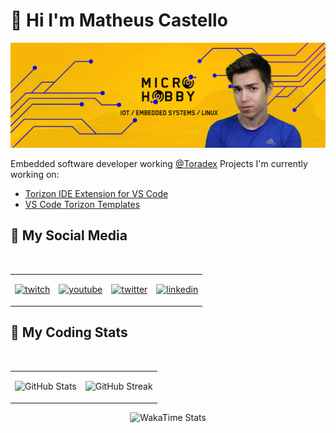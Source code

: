 # 💩 Hi I'm **Matheus Castello**

![Castello](/assets/nhj94tr3.bmp)

Embedded software developer working [@Toradex](https://www.toradex.com/)
Projects I'm currently working on:

- [Torizon IDE Extension for VS Code](https://labs.toradex.com/projects/torizon-vs-code-v2-apollo-x)
- [VS Code Torizon Templates](https://github.com/toradex/vscode-torizon-templates)

## 💩 My Social Media

</br>

<table align="center">
<tr>
<td>

[![twitch](https://www.vectorlogo.zone/logos/twitch/twitch-ar21.svg)](https://www.twitch.tv/microhobby)

</td>

<td>

[![youtube](https://www.vectorlogo.zone/logos/youtube/youtube-icon.svg)](http://youtube.com/matheusmicrohobby)

</td>

<td>

[![twitter](https://www.vectorlogo.zone/logos/twitter/twitter-ar21.svg)](https://twitter.com/math_castello)

</td>

<td>

[![linkedin](https://www.vectorlogo.zone/logos/linkedin/linkedin-icon.svg)](https://www.linkedin.com/in/matheuscastello/)

</td>

</tr>
</table>

## 💩 My Coding Stats

</br>

<table align="center">
<tr>
<td>

![GitHub Stats](https://github-readme-stats.vercel.app/api?username=microhobby&show_icons=true&theme=transparent)

</td>

<td>

![GitHub Streak](https://streak-stats.demolab.com/?user=microhobby&theme=transparent)

</td>

</tr>
</table>

<div align="center">

![WakaTime Stats](https://wakatime.com/share/@microhobby/1d8e0133-e586-4326-aaa1-cd8173d1b045.png)

</div>
